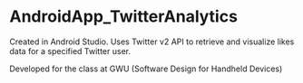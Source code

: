 # AndroidApp_TwitterAnalytics

Created in Android Studio. Uses Twitter v2 API to retrieve and visualize likes data for a specified Twitter user.

Developed for the class at GWU (Software Design for Handheld Devices)
